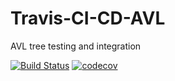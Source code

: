 # Travis-CI-CD-AVL
AVL tree testing and integration

[![Build Status](https://app.travis-ci.com/NamrathaG17/Travis-CI-CD-AVL.svg?branch=main)](https://app.travis-ci.com/NamrathaG17/Travis-CI-CD-AVL)
[![codecov](https://codecov.io/gh/NamrathaG17/Travis-CI-CD-AVL/branch/main/graph/badge.svg?token=ZCKAPM20T0)](https://codecov.io/gh/NamrathaG17/Travis-CI-CD-AVL)
